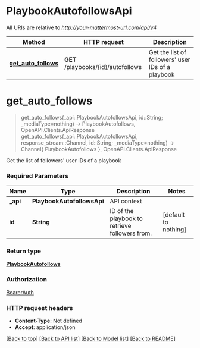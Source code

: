 # PlaybookAutofollowsApi

All URIs are relative to *http://your-mattermost-url.com/api/v4*

Method | HTTP request | Description
------------- | ------------- | -------------
[**get_auto_follows**](PlaybookAutofollowsApi.md#get_auto_follows) | **GET** /playbooks/{id}/autofollows | Get the list of followers&#39; user IDs of a playbook


# **get_auto_follows**
> get_auto_follows(_api::PlaybookAutofollowsApi, id::String; _mediaType=nothing) -> PlaybookAutofollows, OpenAPI.Clients.ApiResponse <br/>
> get_auto_follows(_api::PlaybookAutofollowsApi, response_stream::Channel, id::String; _mediaType=nothing) -> Channel{ PlaybookAutofollows }, OpenAPI.Clients.ApiResponse

Get the list of followers' user IDs of a playbook

### Required Parameters

Name | Type | Description  | Notes
------------- | ------------- | ------------- | -------------
 **_api** | **PlaybookAutofollowsApi** | API context | 
**id** | **String**| ID of the playbook to retrieve followers from. | [default to nothing]

### Return type

[**PlaybookAutofollows**](PlaybookAutofollows.md)

### Authorization

[BearerAuth](../README.md#BearerAuth)

### HTTP request headers

 - **Content-Type**: Not defined
 - **Accept**: application/json

[[Back to top]](#) [[Back to API list]](../README.md#api-endpoints) [[Back to Model list]](../README.md#models) [[Back to README]](../README.md)

